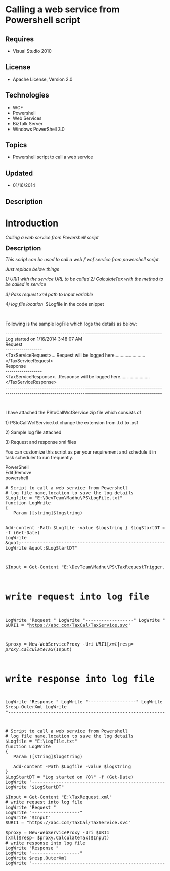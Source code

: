 # Calling a web service from Powershell script
## Requires
- Visual Studio 2010
## License
- Apache License, Version 2.0
## Technologies
- WCF
- Powershell
- Web Services
- BizTalk Server
- Windows PowerShell 3.0
## Topics
- Powershell script to call a web service
## Updated
- 01/16/2014
## Description

<h1>Introduction</h1>
<p><em>Calling a web service from Powershell script</em></p>
<p><span style="font-size:20px; font-weight:bold">Description</span></p>
<p><em>This script can be used to call a web / wcf service from powershell script.</em></p>
<p><em>Just replace below things</em></p>
<p><em>1) URI1 with the service URL to be called 2) CalculateTax with the method to be called in service</em></p>
<p><em>3) Pass request xml path to Input variable</em></p>
<p><em>4)&nbsp;log file location&nbsp;</em>&nbsp;$Logfile in the code snippet</p>
<p>&nbsp;</p>
<p>Following is the sample logFile which logs the details as below:</p>
<p>-----------------------------------------------------------------------------<br>
Log started on 1/16/2014 3:48:07 AM<br>
Request <br>
------------------<br>
&lt;TaxServiceRequest&gt;... Request will be logged here........................ &lt;/TaxServiceRequest&gt;
<br>
Response <br>
------------------<br>
&lt;TaxServiceResponse&gt;...Response will be logged here.......................&nbsp; &lt;/TaxServiceResponse&gt;<br>
-----------------------------------------------------------------------------<br>
-----------------------------------------------------------------------------</p>
<p>&nbsp;</p>
<p>I have attached the PStoCallWcfService.zip file which consists of</p>
<p>1) PStoCallWcfService.txt change the extension from .txt to .ps1</p>
<p>2) Sample log file attached</p>
<p>3) Request and response xml files</p>
<p>You can customize this script as per your requirement and schedule it in task scheduler to run frequently.</p>
<div class="scriptcode">
<div class="pluginEditHolder" pluginCommand="mceScriptCode">
<div class="title"><span>PowerShell</span></div>
<div class="pluginLinkHolder"><span class="pluginEditHolderLink">Edit</span>|<span class="pluginRemoveHolderLink">Remove</span></div>
<span class="hidden">powershell</span>
<pre class="hidden"># Script to call a web service from Powershell
# log file name,location to save the log details
$Logfile = &quot;E:\DevTeam\Madhu\PS\LogFile.txt&quot;
function LogWrite
{
   Param ([string]$logstring)

   Add-content -Path $Logfile -value $logstring
}
$LogStartDT = &quot;Log started on {0}&quot; -f (Get-Date)
LogWrite &quot;-----------------------------------------------------------------------------&quot;
LogWrite &quot;$LogStartDT&quot;

$Input = Get-Content &quot;E:\DevTeam\Madhu\PS\TaxRequestTrigger.xml&quot;
# write request into log file
LogWrite &quot;Request &quot;
LogWrite &quot;------------------&quot;
LogWrite &quot;$Input&quot;
$URI1 = &quot;https://abc.com/TaxCal/TaxService.svc&quot;

$proxy = New-WebServiceProxy -Uri $URI1
[xml]$resp= $proxy.CalculateTax($Input)
# write response into log file
LogWrite &quot;Response &quot;
LogWrite &quot;------------------&quot;
LogWrite $resp.OuterXml
LogWrite &quot;-----------------------------------------------------------------------------&quot;

</pre>
<div class="preview">
<pre class="powershell"><span class="powerShell__com">#&nbsp;Script&nbsp;to&nbsp;call&nbsp;a&nbsp;web&nbsp;service&nbsp;from&nbsp;Powershell</span>&nbsp;
<span class="powerShell__com">#&nbsp;log&nbsp;file&nbsp;name,location&nbsp;to&nbsp;save&nbsp;the&nbsp;log&nbsp;details</span>&nbsp;
<span class="powerShell__variable">$Logfile</span>&nbsp;=&nbsp;<span class="powerShell__string">&quot;E:\LogFile.txt&quot;</span>&nbsp;
<span class="powerShell__keyword">function</span>&nbsp;LogWrite&nbsp;
{&nbsp;
&nbsp;&nbsp;&nbsp;<span class="powerShell__keyword">Param</span>&nbsp;([string]<span class="powerShell__variable">$logstring</span>)&nbsp;
&nbsp;
&nbsp;&nbsp;&nbsp;<span class="powerShell__cmdlets">Add-content</span>&nbsp;<span class="powerShell__operator">-</span>Path&nbsp;<span class="powerShell__variable">$Logfile</span>&nbsp;<span class="powerShell__operator">-</span>value&nbsp;<span class="powerShell__variable">$logstring</span>&nbsp;
}&nbsp;
<span class="powerShell__variable">$LogStartDT</span>&nbsp;=&nbsp;<span class="powerShell__string">&quot;Log&nbsp;started&nbsp;on&nbsp;{0}&quot;</span>&nbsp;<span class="powerShell__operator">-</span>f&nbsp;(<span class="powerShell__cmdlets">Get-Date</span>)&nbsp;
LogWrite&nbsp;<span class="powerShell__string">&quot;-----------------------------------------------------------------------------&quot;</span>&nbsp;
LogWrite&nbsp;<span class="powerShell__string">&quot;$LogStartDT&quot;</span>&nbsp;
&nbsp;
<span class="powerShell__variable">$Input</span>&nbsp;=&nbsp;<span class="powerShell__cmdlets">Get-Content</span>&nbsp;<span class="powerShell__string">&quot;E:\TaxRequest.xml&quot;</span>&nbsp;
<span class="powerShell__com">#&nbsp;write&nbsp;request&nbsp;into&nbsp;log&nbsp;file</span>&nbsp;
LogWrite&nbsp;<span class="powerShell__string">&quot;Request&nbsp;&quot;</span>&nbsp;
LogWrite&nbsp;<span class="powerShell__string">&quot;------------------&quot;</span>&nbsp;
LogWrite&nbsp;<span class="powerShell__string">&quot;$Input&quot;</span>&nbsp;
<span class="powerShell__variable">$URI1</span>&nbsp;=&nbsp;<span class="powerShell__string">&quot;https://abc.com/TaxCal/TaxService.svc&quot;</span>&nbsp;
&nbsp;
<span class="powerShell__variable">$proxy</span>&nbsp;=&nbsp;New<span class="powerShell__operator">-</span>WebServiceProxy&nbsp;<span class="powerShell__operator">-</span>Uri&nbsp;<span class="powerShell__variable">$URI1</span>&nbsp;
[xml]<span class="powerShell__variable">$resp</span>=&nbsp;<span class="powerShell__variable">$proxy</span>.CalculateTax(<span class="powerShell__variable">$Input</span>)&nbsp;
<span class="powerShell__com">#&nbsp;write&nbsp;response&nbsp;into&nbsp;log&nbsp;file</span>&nbsp;
LogWrite&nbsp;<span class="powerShell__string">&quot;Response&nbsp;&quot;</span>&nbsp;
LogWrite&nbsp;<span class="powerShell__string">&quot;------------------&quot;</span>&nbsp;
LogWrite&nbsp;<span class="powerShell__variable">$resp</span>.OuterXml&nbsp;
LogWrite&nbsp;<span class="powerShell__string">&quot;-----------------------------------------------------------------------------&quot;</span>&nbsp;
&nbsp;
</pre>
</div>
</div>
</div>
